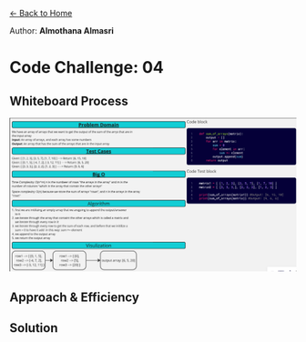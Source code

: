 [&leftarrow; Back to Home](../README.md)

Author: **Almothana Almasri**

# Code Challenge: 04 

<!-- Description of the challenge -->

## Whiteboard Process

![Whiteboard](../assets/CC_04_WB_interview.png)

## Approach & Efficiency
<!-- What approach did you take? Why? What is the Big O space/time for this approach? -->

## Solution
<!-- Show how to run your code, and examples of it in action -->

